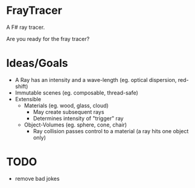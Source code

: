 # FrayTracer
A F# ray tracer.

Are you ready for the fray tracer?

# Ideas/Goals
* A Ray has an intensity and a wave-length (eg. optical dispersion, red-shift)
* Immutable scenes (eg. composable, thread-safe)
* Extensible
  * Materials (eg. wood, glass, cloud)
    * May create subsequent rays
    * Determines intensity of "trigger" ray
  * Object-Volumes (eg. sphere, cone, chair)
    * Ray collision passes control to a material (a ray hits one object only)

# TODO
* remove bad jokes
